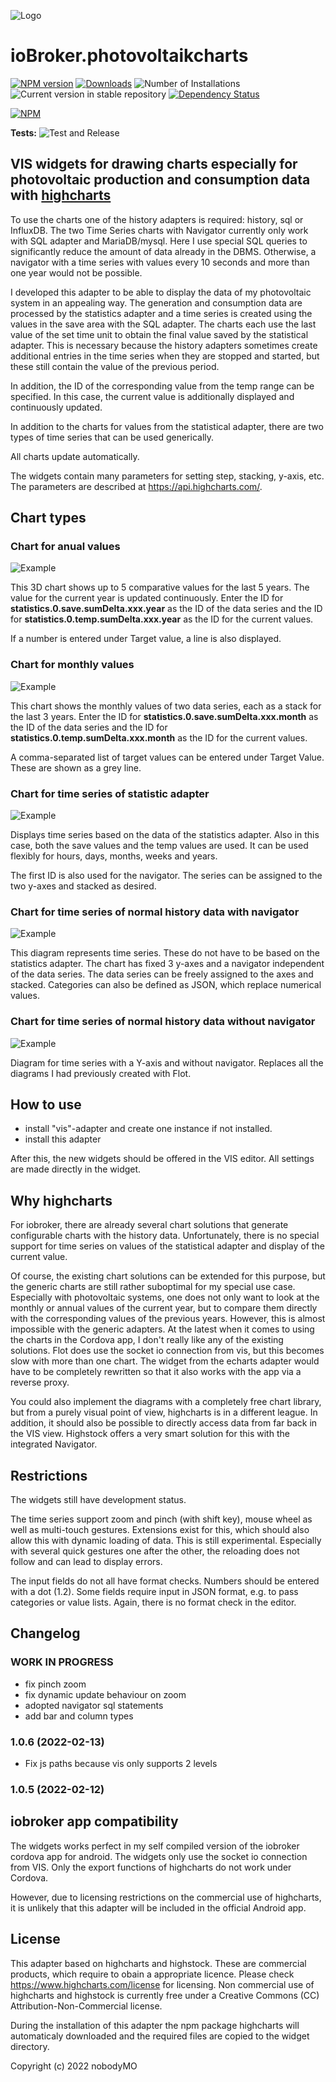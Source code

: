 ![Logo](admin/photovoltaikcharts.png)

# ioBroker.photovoltaikcharts
[![NPM version](https://img.shields.io/npm/v/iobroker.photovoltaikcharts.svg)](https://www.npmjs.com/package/iobroker.photovoltaikcharts)
[![Downloads](https://img.shields.io/npm/dm/iobroker.photovoltaikcharts.svg)](https://www.npmjs.com/package/iobroker.photovoltaikcharts)
![Number of Installations](https://iobroker.live/badges/photovoltaikcharts-installed.svg)
![Current version in stable repository](https://iobroker.live/badges/photovoltaikcharts-stable.svg)
[![Dependency Status](https://img.shields.io/david/nobodyMO/iobroker.photovoltaikcharts.svg)](https://david-dm.org/nobodyMO/iobroker.photovoltaikcharts)

[![NPM](https://nodei.co/npm/iobroker.photovoltaikcharts.png?downloads=true)](https://nodei.co/npm/iobroker.photovoltaikcharts/)

**Tests:** ![Test and Release](https://github.com/nobodyMO/ioBroker.photovoltaikcharts/workflows/Test%20and%20Release/badge.svg)

## VIS widgets for drawing charts especially for photovoltaic production and consumption data with [highcharts](http://www.highcharts.com/)

To use the charts one of the history adapters is required: history, sql or InfluxDB.
The two Time Series charts with Navigator currently only work with SQL adapter and MariaDB/mysql. Here I use special SQL queries to significantly reduce the amount of data already in the DBMS. Otherwise, a navigator with a time series with values every 10 seconds and more than one year would not be possible.

I developed this adapter to be able to display the data of my photovoltaic system in an appealing way. 
The generation and consumption data are processed by the statistics adapter and a time series is created using the values in the save area with the SQL adapter. 
The charts each use the last value of the set time unit to obtain the final value saved by the statistical adapter. This is necessary because the history adapters sometimes create additional entries in the time series when they are stopped and started, but these still contain the value of the previous period.

In addition, the ID of the corresponding value from the temp range can be specified. In this case, the current value is additionally displayed and continuously updated. 

In addition to the charts for values from the statistical adapter, there are two types of time series that can be used generically.

All charts update automatically.

The widgets contain many parameters for setting step, stacking, y-axis, etc. The parameters are described at https://api.highcharts.com/. 


## Chart types
### Chart for anual values
![Example](img/anualchart.png)

This 3D chart shows up to 5 comparative values for the last 5 years. The value for the current year is updated continuously. Enter the ID for **statistics.0.save.sumDelta.xxx.year** as the ID of the data series and the ID for **statistics.0.temp.sumDelta.xxx.year** as the ID for the current values.

If a number is entered under Target value, a line is also displayed.

### Chart for monthly values
![Example](img/monthchart.png)

This chart shows the monthly values of two data series, each as a stack for the last 3 years. Enter the ID for **statistics.0.save.sumDelta.xxx.month** as the ID of the data series and the ID for **statistics.0.temp.sumDelta.xxx.month** as the ID for the current values.

A comma-separated list of target values can be entered under Target Value. These are shown as a grey line.

### Chart for time series of statistic adapter
![Example](img/timeseries1.png)

Displays time series based on the data of the statistics adapter. Also in this case, both the save values and the temp values are used. It can be used flexibly for hours, days, months, weeks and years. 

The first ID is also used for the navigator. The series can be assigned to the two y-axes and stacked as desired.

### Chart for time series of normal history data with navigator
![Example](img/timeseries2.png)

This diagram represents time series. These do not have to be based on the statistics adapter. The chart has fixed 3 y-axes and a navigator independent of the data series. The data series can be freely assigned to the axes and stacked. Categories can also be defined as JSON, which replace numerical values.

### Chart for time series of normal history data without navigator
![Example](img/timeseries3.png)

Diagram for time series with a Y-axis and without navigator. Replaces all the diagrams I had previously created with Flot.

## How to use
- install "vis"-adapter and create one instance if not installed.
- install this adapter

After this, the new widgets should be offered in the VIS editor. All settings are made directly in the widget.

## Why highcharts
For iobroker, there are already several chart solutions that generate configurable charts with the history data. 
Unfortunately, there is no special support for time series on values of the statistical adapter and display of the current value. 

Of course, the existing chart solutions can be extended for this purpose, but the generic charts are still rather suboptimal for my special use case. Especially with photovoltaic systems, one does not only want to look at the monthly or annual values of the current year, but to compare them directly with the corresponding values of the previous years. However, this is almost impossible with the generic adapters. 
At the latest when it comes to using the charts in the Cordova app, I don't really like any of the existing solutions. Flot does use the socket io connection from vis, but this becomes slow with more than one chart. The widget from the echarts adapter would have to be completely rewritten so that it also works with the app via a reverse proxy.

You could also implement the diagrams with a completely free chart library, but from a purely visual point of view, highcharts is in a different league. In addition, it should also be possible to directly access data from far back in the VIS view. Highstock offers a very smart solution for this with the integrated Navigator.


## Restrictions
The widgets still have development status. 

The time series support zoom and pinch (with shift key), mouse wheel as well as multi-touch gestures. Extensions exist for this, which should also allow this with dynamic loading of data. This is still experimental. Especially with several quick gestures one after the other, the reloading does not follow and can lead to display errors.

The input fields do not all have format checks. Numbers should be entered with a dot (1.2). Some fields require input in JSON format, e.g. to pass categories or value lists. Again, there is no format check in the editor.

## Changelog
<!--
    Placeholder for the next version (at the beginning of the line):
    ### **WORK IN PROGRESS**
-->

### **WORK IN PROGRESS**

- fix pinch zoom
- fix dynamic update behaviour on zoom
- adopted navigator sql statements
- add bar and column types

### 1.0.6 (2022-02-13)

- Fix js paths because vis only supports 2 levels

### 1.0.5 (2022-02-12)

## iobroker app compatibility 
The widgets works perfect in my self compiled version of the iobroker cordova app for android. The widgets only use the socket io connection from VIS.  Only the export functions of highcharts do not work under Cordova.

However, due to licensing restrictions on the commercial use of highcharts, it is unlikely that this adapter will be included in the official Android app. 

## License
This adapter based on highcharts and highstock. These are commercial products, which require to obain a appropriate licence. Please check https://www.highcharts.com/license for licensing.
Non commercial use of highcharts and highstock is currently free under a Creative Commons (CC) Attribution-Non-Commercial license.

During the installation of this adapter the npm package highcharts will automaticaly downloaded and the required files are copied to the widget directory.

Copyright (c) 2022 nobodyMO
